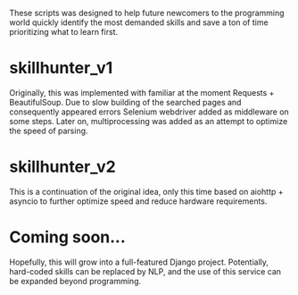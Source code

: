 These scripts was designed to help future newcomers to the programming world quickly identify the most demanded skills and save a ton of time prioritizing what to learn first.

# skillhunter_v1
Originally, this was implemented with familiar at the moment Requests + BeautifulSoup.
Due to slow building of the searched pages and consequently appeared errors Selenium webdriver added as middleware on some steps.
Later on, multiprocessing was added as an attempt to optimize the speed of parsing.

# skillhunter_v2
This is a continuation of the original idea, only this time based on aiohttp + asyncio to further optimize speed and reduce hardware requirements.

# Coming soon...
Hopefully, this will grow into a full-featured Django project. Potentially, hard-coded skills can be replaced by NLP, and the use of this service can be expanded beyond programming.
